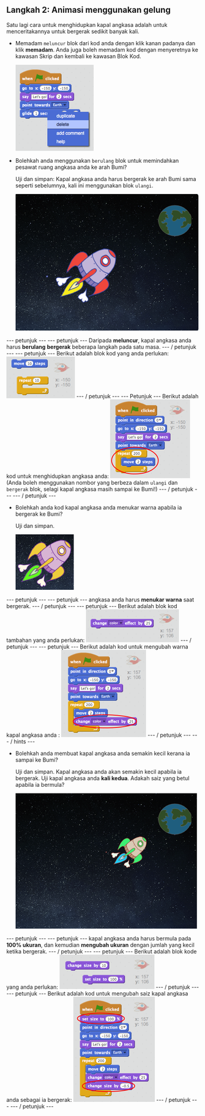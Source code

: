## Langkah 2: Animasi menggunakan gelung

Satu lagi cara untuk menghidupkan kapal angkasa adalah untuk menceritakannya untuk bergerak sedikit banyak kali.

+ Memadam `meluncur` blok dari kod anda dengan klik kanan padanya dan klik **memadam**. Anda juga boleh memadam kod dengan menyeretnya ke kawasan Skrip dan kembali ke kawasan Blok Kod.
    
    ![Memadamkan blok meluncur](images/space-delete-glide.png)

+ Bolehkah anda menggunakan `berulang` blok untuk memindahkan pesawat ruang angkasa anda ke arah Bumi?
    
    Uji dan simpan: Kapal angkasa anda harus bergerak ke arah Bumi sama seperti sebelumnya, kali ini menggunakan blok `ulangi`.
    
    ![Menguji animasi kapal angkasa](images/space-animate-stage.png)

\--- petunjuk \--- \--- petunjuk \--- Daripada **meluncur**, kapal angkasa anda harus **berulang** **bergerak** beberapa langkah pada satu masa. \--- / petunjuk \--- \--- petunjuk \--- Berikut adalah blok kod yang anda perlukan: ![Blocks for an animated spaceship](images/space-repeat-blocks.png) \--- / petunjuk \--- \--- Petunjuk \--- Berikut adalah kod untuk menghidupkan angkasa anda: ![Code for an animated spaceship](images/space-repeat-code.png) (Anda boleh menggunakan nombor yang berbeza dalam `ulangi` dan `bergerak` blok, selagi kapal angkasa masih sampai ke Bumi!) \--- / petunjuk \--- \--- / petunjuk \---

+ Bolehkah anda kod kapal angkasa anda menukar warna apabila ia bergerak ke Bumi?
    
    Uji dan simpan.
    
    ![Menguji kapal angkasa yang berubah warna](images/space-colour-test.png)

\--- petunjuk \--- \--- petunjuk \--- angkasa anda harus **menukar warna** saat bergerak. \--- / petunjuk \--- \--- petunjuk \--- Berikut adalah blok kod tambahan yang anda perlukan: ![Block for changing colour](images/space-colour-blocks.png) \--- / petunjuk \--- \--- petunjuk \--- Berikut adalah kod untuk mengubah warna kapal angkasa anda : ![Code for an animated spaceship](images/space-colour-code.png) \--- / petunjuk \--- \--- / hints \---

+ Bolehkah anda membuat kapal angkasa anda semakin kecil kerana ia sampai ke Bumi?
    
    Uji dan simpan. Kapal angkasa anda akan semakin kecil apabila ia bergerak. Uji kapal angkasa anda **kali kedua**. Adakah saiz yang betul apabila ia bermula?
    
    ![Menguji kapal angkasa yang mengecut](images/space-size-test.png)

\--- petunjuk \--- \--- petunjuk \--- kapal angkasa anda harus bermula pada **100% ukuran**, dan kemudian **mengubah ukuran** dengan jumlah yang kecil ketika bergerak. \--- / petunjuk \--- \--- petunjuk \--- Berikut adalah blok kode yang anda perlukan: ![Blocks for changing size](images/space-size-blocks.png) \--- / petunjuk \--- \--- petunjuk \--- Berikut adalah kod untuk mengubah saiz kapal angkasa anda sebagai ia bergerak: ![Code for changing size](images/space-size-code.png) \--- / petunjuk \--- \--- / petunjuk \---
